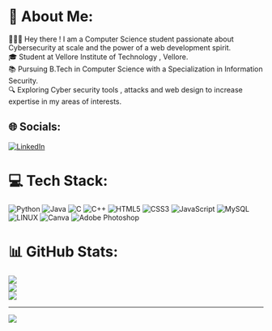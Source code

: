 # 💫 About Me:
🙋🏻‍♂️ Hey there ! I am a Computer Science student passionate about Cybersecurity at scale and the power of a web development spirit.<br>🎓 Student at Vellore Institute of Technology , Vellore.<br>📚 Pursuing B.Tech in Computer Science with a Specialization in Information Security.<br>🔍 Exploring Cyber security tools , attacks and web design to increase expertise in my areas of interests.


## 🌐 Socials:
[![LinkedIn](https://img.shields.io/badge/LinkedIn-%230077B5.svg?logo=linkedin&logoColor=white)](https://linkedin.com/in/https://www.linkedin.com/in/rohit-patiballa-a4960b202/) 

# 💻 Tech Stack:
![Python](https://img.shields.io/badge/python-3670A0?style=for-the-badge&logo=python&logoColor=ffdd54) ![Java](https://img.shields.io/badge/java-%23ED8B00.svg?style=for-the-badge&logo=openjdk&logoColor=white) ![C](https://img.shields.io/badge/c-%2300599C.svg?style=for-the-badge&logo=c&logoColor=white) ![C++](https://img.shields.io/badge/c++-%2300599C.svg?style=for-the-badge&logo=c%2B%2B&logoColor=white) ![HTML5](https://img.shields.io/badge/html5-%23E34F26.svg?style=for-the-badge&logo=html5&logoColor=white) ![CSS3](https://img.shields.io/badge/css3-%231572B6.svg?style=for-the-badge&logo=css3&logoColor=white) ![JavaScript](https://img.shields.io/badge/javascript-%23323330.svg?style=for-the-badge&logo=javascript&logoColor=%23F7DF1E) ![MySQL](https://img.shields.io/badge/mysql-%2300000f.svg?style=for-the-badge&logo=mysql&logoColor=white) ![LINUX](https://img.shields.io/badge/Linux-FCC624?style=for-the-badge&logo=linux&logoColor=black) ![Canva](https://img.shields.io/badge/Canva-%2300C4CC.svg?style=for-the-badge&logo=Canva&logoColor=white) ![Adobe Photoshop](https://img.shields.io/badge/adobe%20photoshop-%2331A8FF.svg?style=for-the-badge&logo=adobe%20photoshop&logoColor=white)
# 📊 GitHub Stats:
![](https://github-readme-stats.vercel.app/api?username=ronix7639&theme=dark&hide_border=true&include_all_commits=true&count_private=true)<br/>
![](https://github-readme-streak-stats.herokuapp.com/?user=ronix7639&theme=dark&hide_border=true)<br/>
![](https://github-readme-stats.vercel.app/api/top-langs/?username=ronix7639&theme=dark&hide_border=true&include_all_commits=true&count_private=true&layout=compact)

---
[![](https://visitcount.itsvg.in/api?id=ronix7639&icon=0&color=0)](https://visitcount.itsvg.in)

<!-- Proudly created with GPRM ( https://gprm.itsvg.in ) -->
